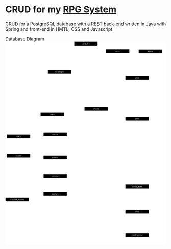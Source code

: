 # CRUD for my [RPG System](https://drive.google.com/drive/folders/1TB1rPKTv7qRdFhKAb8BwywwTOcX46e3M?usp=drive_link)

CRUD for a PostgreSQL database with a REST back-end written in Java with Spring and front-end in HMTL, CSS and Javascript.

Database Diagram
![alt text](/db_diagram.png "Database Diagram")
